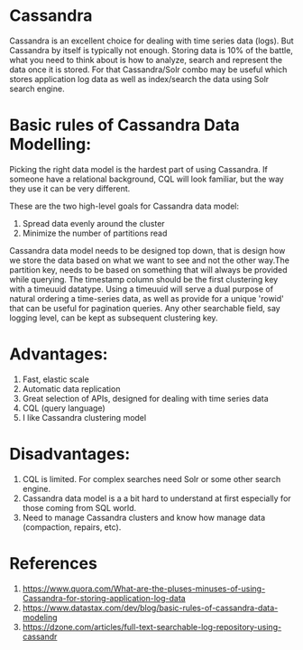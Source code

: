 # Cassandra

Cassandra is an excellent choice for dealing with time series data (logs). But Cassandra by itself is typically not 
enough. Storing data is 10% of the battle, what you need to think about is how to analyze, search and represent 
the data once it is stored. For that Cassandra/Solr combo may be useful which stores application log data as well as 
index/search the data using Solr search engine.

# Basic rules of Cassandra Data Modelling:

Picking the right data model is the hardest part of using Cassandra. If someone have a relational background, CQL will look 
familiar, but the way they use it can be very different.

These are the two high-level goals for Cassandra data model:

1. Spread data evenly around the cluster
2. Minimize the number of partitions read

Cassandra data model needs to be designed top down, that is design how we store the data based on what we want to see and 
not the other way.The partition key, needs to be based on something that will always be provided while querying. The 
timestamp column should be the first clustering key with a timeuuid datatype. Using a timeuuid will serve a dual purpose 
of natural ordering a time-series data, as well as provide for a unique 'rowid' that can be useful for pagination queries.
Any other searchable field, say logging level, can be kept as subsequent clustering key.

# Advantages:

1. Fast, elastic scale
2. Automatic data replication
3. Great selection of APIs, designed for dealing with time series data
4. CQL (query language)
5. I like Cassandra clustering model

# Disadvantages:

1. CQL is limited. For complex searches need Solr or some other search engine.
2. Cassandra data model is a a bit hard to understand at first especially for those coming from SQL world.
3. Need to manage Cassandra clusters and know how manage data (compaction, repairs, etc).

# References

1. https://www.quora.com/What-are-the-pluses-minuses-of-using-Cassandra-for-storing-application-log-data
2. https://www.datastax.com/dev/blog/basic-rules-of-cassandra-data-modeling
3. https://dzone.com/articles/full-text-searchable-log-repository-using-cassandr
